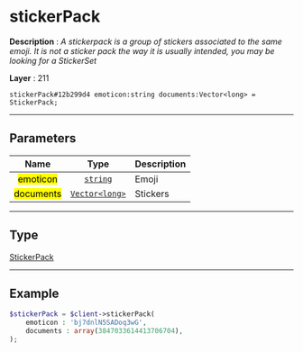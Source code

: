 # stickerPack

**Description** : *A stickerpack is a group of stickers associated to the same emoji.
It is not a sticker pack the way it is usually intended, you may be looking for a StickerSet*

**Layer** : 211

```tl
stickerPack#12b299d4 emoticon:string documents:Vector<long> = StickerPack;
```

---

## Parameters

| Name | Type | Description |
| :---: | :---: | :--- |
| <mark>emoticon</mark> | [`string`](type/string) | Emoji |
| <mark>documents</mark> | [`Vector<long>`](type/long) | Stickers |

---

## Type

[StickerPack](type/StickerPack)

---

## Example

```php
$stickerPack = $client->stickerPack(
	emoticon : 'bj7dnlN5SADoq3wG',
	documents : array(3847033614413706704),
);
```